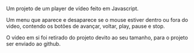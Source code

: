 Um projeto de um player de vídeo feito em Javascript.

Um menu que aparece e desaparece se o mouse estiver dentro ou fora do video, contendo os botões de avançar, voltar, play, pause e stop.

O vídeo em si foi retirado do projeto devito ao seu tamanho, para o projeto ser enviado ao github.